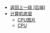 - [返回上一级 [后端]](page/后端/)
- [计算机底层](page/后端/计算机底层/)
  - [CPU图片](page/后端/计算机底层/CPU图片/)
  - [CPU](page/后端/计算机底层/CPU.md)
